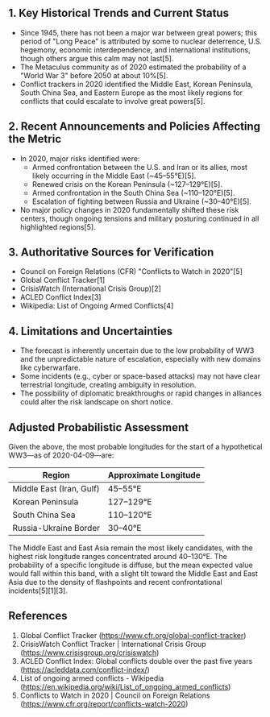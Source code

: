 ## 1. Key Historical Trends and Current Status

- Since 1945, there has not been a major war between great powers; this period of "Long Peace" is attributed by some to nuclear deterrence, U.S. hegemony, economic interdependence, and international institutions, though others argue this calm may not last[5].
- The Metaculus community as of 2020 estimated the probability of a "World War 3" before 2050 at about 10%[5].
- Conflict trackers in 2020 identified the Middle East, Korean Peninsula, South China Sea, and Eastern Europe as the most likely regions for conflicts that could escalate to involve great powers[5].

## 2. Recent Announcements and Policies Affecting the Metric

- In 2020, major risks identified were:
  - Armed confrontation between the U.S. and Iran or its allies, most likely occurring in the Middle East (~45–55°E)[5].
  - Renewed crisis on the Korean Peninsula (~127–129°E)[5].
  - Armed confrontation in the South China Sea (~110–120°E)[5].
  - Escalation of fighting between Russia and Ukraine (~30–40°E)[5].
- No major policy changes in 2020 fundamentally shifted these risk centers, though ongoing tensions and military posturing continued in all highlighted regions[5].

## 3. Authoritative Sources for Verification

- Council on Foreign Relations (CFR) "Conflicts to Watch in 2020"[5]
- Global Conflict Tracker[1]
- CrisisWatch (International Crisis Group)[2]
- ACLED Conflict Index[3]
- Wikipedia: List of Ongoing Armed Conflicts[4]

## 4. Limitations and Uncertainties

- The forecast is inherently uncertain due to the low probability of WW3 and the unpredictable nature of escalation, especially with new domains like cyberwarfare.
- Some incidents (e.g., cyber or space-based attacks) may not have clear terrestrial longitude, creating ambiguity in resolution.
- The possibility of diplomatic breakthroughs or rapid changes in alliances could alter the risk landscape on short notice.

## Adjusted Probabilistic Assessment

Given the above, the most probable longitudes for the start of a hypothetical WW3—as of 2020-04-09—are:

| Region                   | Approximate Longitude |
|--------------------------|----------------------|
| Middle East (Iran, Gulf) | 45–55°E              |
| Korean Peninsula         | 127–129°E            |
| South China Sea          | 110–120°E            |
| Russia-Ukraine Border    | 30–40°E              |

The Middle East and East Asia remain the most likely candidates, with the highest risk longitude ranges concentrated around 40–130°E. The probability of a specific longitude is diffuse, but the mean expected value would fall within this band, with a slight tilt toward the Middle East and East Asia due to the density of flashpoints and recent confrontational incidents[5][1][3].

## References

1. Global Conflict Tracker (https://www.cfr.org/global-conflict-tracker)
2. CrisisWatch Conflict Tracker | International Crisis Group (https://www.crisisgroup.org/crisiswatch)
3. ACLED Conflict Index: Global conflicts double over the past five years (https://acleddata.com/conflict-index/)
4. List of ongoing armed conflicts - Wikipedia (https://en.wikipedia.org/wiki/List_of_ongoing_armed_conflicts)
5. Conflicts to Watch in 2020 | Council on Foreign Relations (https://www.cfr.org/report/conflicts-watch-2020)